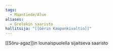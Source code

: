 ```yaml
---
tags:
  - Maantiede/Alue
aliases:
  - Grelekin saaristo
hallitsija: "[[Gêrin Kaupunkivaltio]]"
---
```

[[Sôru-agaz]]in lounaispuolella sijaitseva saaristo